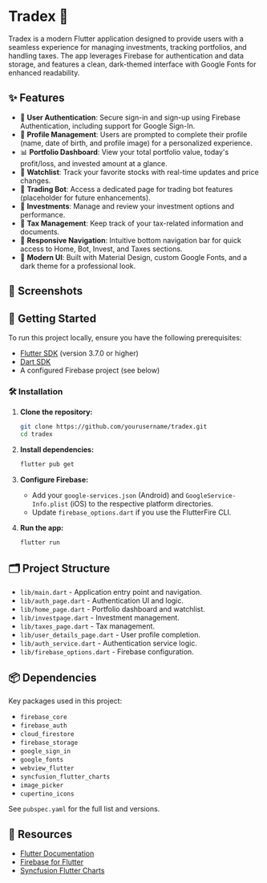 # Tradex 🚀

Tradex is a modern Flutter application designed to provide users with a seamless experience for managing investments, tracking portfolios, and handling taxes. The app leverages Firebase for authentication and data storage, and features a clean, dark-themed interface with Google Fonts for enhanced readability.

## ✨ Features

- 🔐 **User Authentication**: Secure sign-in and sign-up using Firebase Authentication, including support for Google Sign-In.
- 👤 **Profile Management**: Users are prompted to complete their profile (name, date of birth, and profile image) for a personalized experience.
- 📊 **Portfolio Dashboard**: View your total portfolio value, today's profit/loss, and invested amount at a glance.
- 👀 **Watchlist**: Track your favorite stocks with real-time updates and price changes.
- 🤖 **Trading Bot**: Access a dedicated page for trading bot features (placeholder for future enhancements).
- 💸 **Investments**: Manage and review your investment options and performance.
- 🧾 **Tax Management**: Keep track of your tax-related information and documents.
- 🧭 **Responsive Navigation**: Intuitive bottom navigation bar for quick access to Home, Bot, Invest, and Taxes sections.
- 🎨 **Modern UI**: Built with Material Design, custom Google Fonts, and a dark theme for a professional look.

## 📱 Screenshots

<!-- Add screenshots of your app here if available -->

## 🚀 Getting Started

To run this project locally, ensure you have the following prerequisites:

- [Flutter SDK](https://flutter.dev/docs/get-started/install) (version 3.7.0 or higher)
- [Dart SDK](https://dart.dev/get-dart)
- A configured Firebase project (see below)

### 🛠️ Installation

1. **Clone the repository:**
   ```sh
   git clone https://github.com/yourusername/tradex.git
   cd tradex
   ```

2. **Install dependencies:**
   ```sh
   flutter pub get
   ```

3. **Configure Firebase:**
   - Add your `google-services.json` (Android) and `GoogleService-Info.plist` (iOS) to the respective platform directories.
   - Update `firebase_options.dart` if you use the FlutterFire CLI.

4. **Run the app:**
   ```sh
   flutter run
   ```

## 🗂️ Project Structure

- `lib/main.dart` - Application entry point and navigation.
- `lib/auth_page.dart` - Authentication UI and logic.
- `lib/home_page.dart` - Portfolio dashboard and watchlist.
- `lib/investpage.dart` - Investment management.
- `lib/taxes_page.dart` - Tax management.
- `lib/user_details_page.dart` - User profile completion.
- `lib/auth_service.dart` - Authentication service logic.
- `lib/firebase_options.dart` - Firebase configuration.

## 📦 Dependencies

Key packages used in this project:

- `firebase_core`
- `firebase_auth`
- `cloud_firestore`
- `firebase_storage`
- `google_sign_in`
- `google_fonts`
- `webview_flutter`
- `syncfusion_flutter_charts`
- `image_picker`
- `cupertino_icons`

See `pubspec.yaml` for the full list and versions.

## 🔗 Resources

- [Flutter Documentation](https://docs.flutter.dev/)
- [Firebase for Flutter](https://firebase.flutter.dev/)
- [Syncfusion Flutter Charts](https://pub.dev/packages/syncfusion_flutter_charts)
